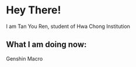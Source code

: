 # Hey There! 
I am Tan You Ren, student of Hwa Chong Institution

## What I am doing now:
Genshin Macro
